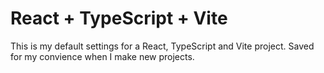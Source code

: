# React + TypeScript + Vite
This is my default settings for a React, TypeScript and Vite project. Saved for my convience when I make new projects.